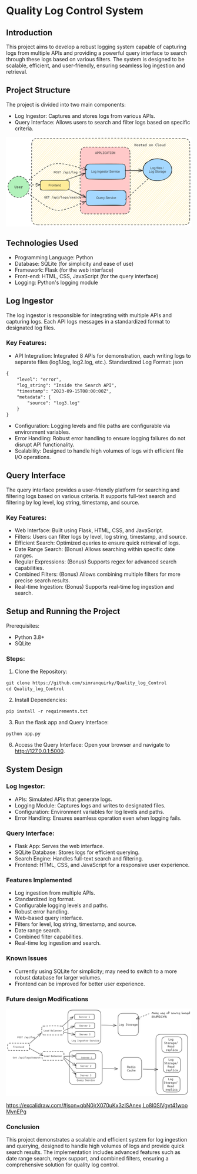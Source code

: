 # Quality Log Control System

## Introduction
This project aims to develop a robust logging system capable of capturing logs from multiple APIs and providing a powerful query interface to search through these logs based on various filters. The system is designed to be scalable, efficient, and user-friendly, ensuring seamless log ingestion and retrieval.

## Project Structure
The project is divided into two main components:

- Log Ingestor: Captures and stores logs from various APIs.
- Query Interface: Allows users to search and filter logs based on specific criteria.

![current-log](current-log)
## Technologies Used
- Programming Language: Python
- Database: SQLite (for simplicity and ease of use)
- Framework: Flask (for the web interface)
- Front-end: HTML, CSS, JavaScript (for the query interface)
- Logging: Python's logging module

## Log Ingestor 
The log ingestor is responsible for integrating with multiple APIs and capturing logs. Each API logs messages in a standardized format to designated log files.

### Key Features:
- API Integration: Integrated 8 APIs for demonstration, each writing logs to separate files (log1.log, log2.log, etc.).
Standardized Log Format:
json
```
{
    "level": "error", 
    "log_string": "Inside the Search API",
    "timestamp": "2023-09-15T08:00:00Z",    
    "metadata": {
        "source": "log3.log"
    }
}
```
- Configuration: Logging levels and file paths are configurable via environment variables.
- Error Handling: Robust error handling to ensure logging failures do not disrupt API functionality.
- Scalability: Designed to handle high volumes of logs with efficient file I/O operations.

## Query Interface
The query interface provides a user-friendly platform for searching and filtering logs based on various criteria. It supports full-text search and filtering by log level, log string, timestamp, and source.

### Key Features:
- Web Interface: Built using Flask, HTML, CSS, and JavaScript.
- Filters: Users can filter logs by level, log string, timestamp, and source.
- Efficient Search: Optimized queries to ensure quick retrieval of logs.
- Date Range Search: (Bonus) Allows searching within specific date ranges.
- Regular Expressions: (Bonus) Supports regex for advanced search capabilities.
- Combined Filters: (Bonus) Allows combining multiple filters for more precise search results.
- Real-time Ingestion: (Bonus) Supports real-time log ingestion and search.

## Setup and Running the Project
Prerequisites:
- Python 3.8+
- SQLite

### Steps:
1. Clone the Repository:

```
git clone https://github.com/simranquirky/Quality_log_Control
cd Quality_log_Control
```
2. Install Dependencies:
```
pip install -r requirements.txt
```

3. Run the flask app and Query Interface:
```
python app.py
```

6. Access the Query Interface:
Open your browser and navigate to http://127.0.0.1:5000.

## System Design

### Log Ingestor:
- APIs: Simulated APIs that generate logs.
- Logging Module: Captures logs and writes to designated files.
- Configuration: Environment variables for log levels and paths.
- Error Handling: Ensures seamless operation even when logging fails.

### Query Interface:
- Flask App: Serves the web interface.
- SQLite Database: Stores logs for efficient querying.
- Search Engine: Handles full-text search and filtering.
- Frontend: HTML, CSS, and JavaScript for a responsive user experience.

### Features Implemented
- Log ingestion from multiple APIs.
- Standardized log format.
- Configurable logging levels and paths.
- Robust error handling.
- Web-based query interface.
- Filters for level, log string, timestamp, and source.
- Date range search.
- Combined filter capabilities.
- Real-time log ingestion and search.

### Known Issues
- Currently using SQLite for simplicity; may need to switch to a more robust database for larger volumes.
- Frontend can be improved for better user experience.

### Future design Modifications
![updated-log](enhanced-log)

https://excalidraw.com/#json=qbN0jrX070uKx3zlSAnex,Lo8l0SlVgvt41wooMynEPg 
### Conclusion
This project demonstrates a scalable and efficient system for log ingestion and querying, designed to handle high volumes of logs and provide quick search results. The implementation includes advanced features such as date range search, regex support, and combined filters, ensuring a comprehensive solution for quality log control.